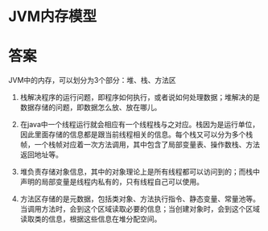 # JVM内存模型

# 答案
JVM中的内存，可以划分为3个部分：堆、栈、方法区

1. 栈解决程序的运行问题，即程序如何执行，或者说如何处理数据；堆解决的是数据存储的问题，即数据怎么放、放在哪儿。

2. 在java中一个线程运行就会相应有一个线程栈与之对应。栈因为是运行单位，因此里面存储的信息都是跟当前线程相关的信息。每个栈又可以分为多个栈帧，一个栈帧对应着一次方法调用，其中包含了局部变量表、操作数栈、方法返回地址等。

3. 堆负责存储对象信息，其中的对象理论上是所有线程都可以访问到的；而栈中声明的局部变量是线程内私有的，只有线程自己可以使用。

4. 方法区存储的是元数据，包括类对象、方法执行指令、静态变量、常量池等。当调用方法时，会到这个区域读取必要的信息；当创建对象时，会到这个区域读取类的信息，根据这些信息在堆分配空间。
